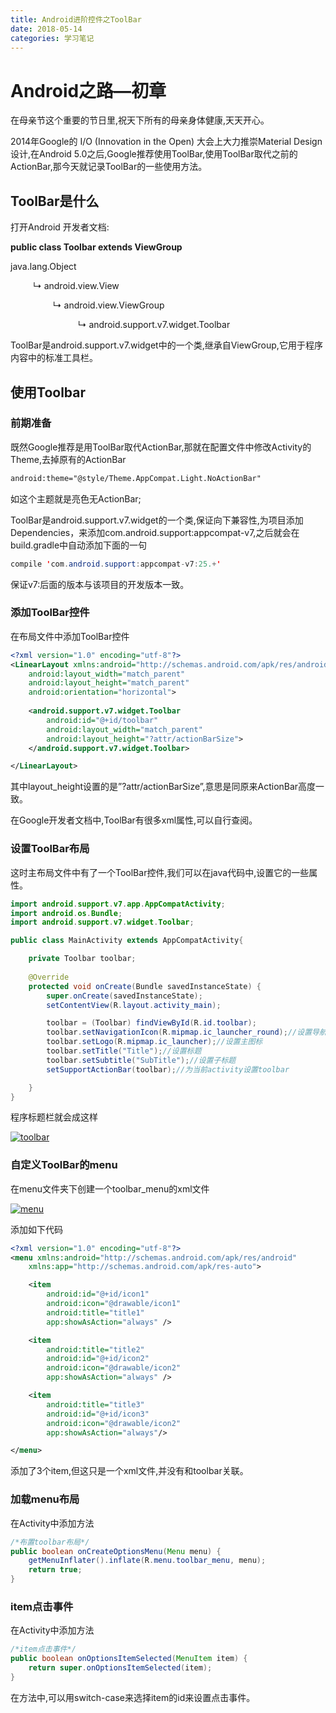 ```yaml
---
title: Android进阶控件之ToolBar
date: 2018-05-14
categories: 学习笔记
---
```


# Android之路—初章

在母亲节这个重要的节日里,祝天下所有的母亲身体健康,天天开心。

2014年Google的 I/O (Innovation in the Open) 大会上大力推崇Material Design设计,在Android 5.0之后,Google推荐使用ToolBar,使用ToolBar取代之前的ActionBar,那今天就记录ToolBar的一些使用方法。

## ToolBar是什么

打开Android 开发者文档:

**public class Toolbar extends ViewGroup**

java.lang.Object

    ↳ android.view.View

       ↳ android.view.ViewGroup

            ↳ android.support.v7.widget.Toolbar

ToolBar是android.support.v7.widget中的一个类,继承自ViewGroup,它用于程序内容中的标准工具栏。

## 使用Toolbar

### 前期准备

既然Google推荐是用ToolBar取代ActionBar,那就在配置文件中修改Activity的Theme,去掉原有的ActionBar

```xml
android:theme="@style/Theme.AppCompat.Light.NoActionBar"
```

如这个主题就是亮色无ActionBar;

ToolBar是android.support.v7.widget的一个类,保证向下兼容性,为项目添加Dependencies，来添加com.android.support:appcompat-v7,之后就会在build.gradle中自动添加下面的一句

```java
compile 'com.android.support:appcompat-v7:25.+'
```

保证v7:后面的版本与该项目的开发版本一致。

### 添加ToolBar控件

在布局文件中添加ToolBar控件

```xml
<?xml version="1.0" encoding="utf-8"?>
<LinearLayout xmlns:android="http://schemas.android.com/apk/res/android"
    android:layout_width="match_parent"
    android:layout_height="match_parent"
    android:orientation="horizontal">
    
    <android.support.v7.widget.Toolbar
        android:id="@+id/toolbar"
        android:layout_width="match_parent"
        android:layout_height="?attr/actionBarSize">
    </android.support.v7.widget.Toolbar>

</LinearLayout>
```

其中layout_height设置的是”?attr/actionBarSize”,意思是同原来ActionBar高度一致。

在Google开发者文档中,ToolBar有很多xml属性,可以自行查阅。

### 设置ToolBar布局

这时主布局文件中有了一个ToolBar控件,我们可以在java代码中,设置它的一些属性。

```java
import android.support.v7.app.AppCompatActivity;
import android.os.Bundle;
import android.support.v7.widget.Toolbar;

public class MainActivity extends AppCompatActivity{

    private Toolbar toolbar;
    
    @Override
    protected void onCreate(Bundle savedInstanceState) {
        super.onCreate(savedInstanceState);
        setContentView(R.layout.activity_main);

        toolbar = (Toolbar) findViewById(R.id.toolbar);
        toolbar.setNavigationIcon(R.mipmap.ic_launcher_round);//设置导航图标
        toolbar.setLogo(R.mipmap.ic_launcher);//设置主图标
        toolbar.setTitle("Title");//设置标题
        toolbar.setSubtitle("SubTitle");//设置子标题
        setSupportActionBar(toolbar);//为当前activity设置toolbar

    }
}
```

程序标题栏就会成这样

[![toolbar](https://i.loli.net/2018/05/14/5af9705bdfbba.png)](https://i.loli.net/2018/05/14/5af9705bdfbba.png)

### 自定义ToolBar的menu

在menu文件夹下创建一个toolbar_menu的xml文件

[![menu](https://i.loli.net/2018/05/14/5af971f5e6962.png)](https://i.loli.net/2018/05/14/5af971f5e6962.png)

添加如下代码

```xml
<?xml version="1.0" encoding="utf-8"?>
<menu xmlns:android="http://schemas.android.com/apk/res/android"
    xmlns:app="http://schemas.android.com/apk/res-auto">

    <item
        android:id="@+id/icon1"
        android:icon="@drawable/icon1"
        android:title="title1"
        app:showAsAction="always" />

    <item
        android:title="title2"
        android:id="@+id/icon2"
        android:icon="@drawable/icon2"
        app:showAsAction="always" />

    <item
        android:title="title3"
        android:id="@+id/icon3"
        android:icon="@drawable/icon2"
        app:showAsAction="always"/>

</menu>
```

添加了3个item,但这只是一个xml文件,并没有和toolbar关联。

### 加载menu布局

在Activity中添加方法

```java
/*布置toolbar布局*/
public boolean onCreateOptionsMenu(Menu menu) {
    getMenuInflater().inflate(R.menu.toolbar_menu, menu);
    return true;
}
```

### item点击事件

在Activity中添加方法

```java
/*item点击事件*/
public boolean onOptionsItemSelected(MenuItem item) {
    return super.onOptionsItemSelected(item);
}
```

在方法中,可以用switch-case来选择item的id来设置点击事件。